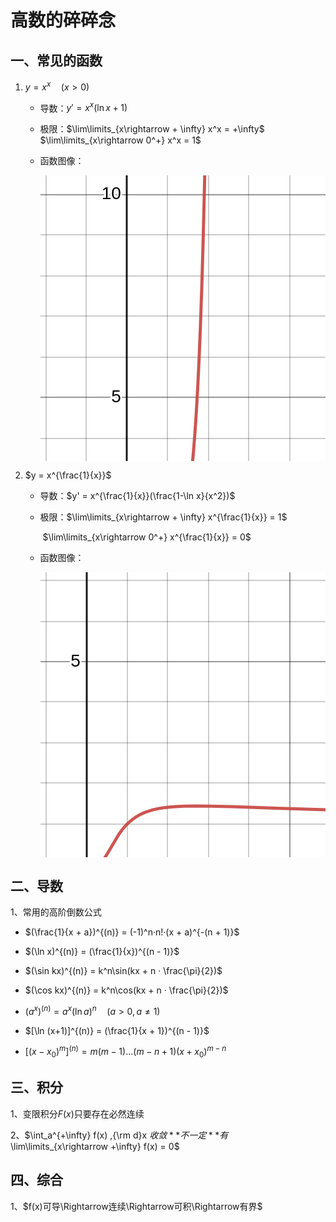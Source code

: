 # 高数的碎碎念

## 一、常见的函数

1. $y = x^x \quad (x > 0)$

    - 导数：$y' = x^x(\ln x + 1)$
    
    - 极限：$\lim\limits_{x\rightarrow + \infty} x^x = +\infty$
        ​			$\lim\limits_{x\rightarrow 0^+} x^x = 1$
        
    - 函数图像：
    
        <svg version="1.1" xmlns="http://www.w3.org/2000/svg" xmlns:xlink="http://www.w3.org/1999/xlink" width="800" height="800"><defs/><g transform="scale(2,2)"><g id="background-e043cf9c"><rect fill="white" stroke="none" x="0" y="0" width="400" height="400" class="dcg-svg-background"/></g><g id="background-images-e043cf9c"/><g id="graphpaper-e043cf9c"><g id="grid-e043cf9c"><g><path fill="none" stroke="rgb(0,0,0)" class="dcg-svg-minor-gridline" paint-order="fill stroke markers" d=" M 4.5 0 L 4.5 400" stroke-opacity="0.2" stroke-miterlimit="10" stroke-dasharray=""/><path fill="none" stroke="rgb(0,0,0)" class="dcg-svg-minor-gridline" paint-order="fill stroke markers" d=" M 36.5 0 L 36.5 400" stroke-opacity="0.2" stroke-miterlimit="10" stroke-dasharray=""/><path fill="none" stroke="rgb(0,0,0)" class="dcg-svg-minor-gridline" paint-order="fill stroke markers" d=" M 101.5 0 L 101.5 400" stroke-opacity="0.2" stroke-miterlimit="10" stroke-dasharray=""/><path fill="none" stroke="rgb(0,0,0)" class="dcg-svg-minor-gridline" paint-order="fill stroke markers" d=" M 134.5 0 L 134.5 400" stroke-opacity="0.2" stroke-miterlimit="10" stroke-dasharray=""/><path fill="none" stroke="rgb(0,0,0)" class="dcg-svg-minor-gridline" paint-order="fill stroke markers" d=" M 166.5 0 L 166.5 400" stroke-opacity="0.2" stroke-miterlimit="10" stroke-dasharray=""/><path fill="none" stroke="rgb(0,0,0)" class="dcg-svg-minor-gridline" paint-order="fill stroke markers" d=" M 199.5 0 L 199.5 400" stroke-opacity="0.2" stroke-miterlimit="10" stroke-dasharray=""/><path fill="none" stroke="rgb(0,0,0)" class="dcg-svg-minor-gridline" paint-order="fill stroke markers" d=" M 231.5 0 L 231.5 400" stroke-opacity="0.2" stroke-miterlimit="10" stroke-dasharray=""/><path fill="none" stroke="rgb(0,0,0)" class="dcg-svg-minor-gridline" paint-order="fill stroke markers" d=" M 264.5 0 L 264.5 400" stroke-opacity="0.2" stroke-miterlimit="10" stroke-dasharray=""/><path fill="none" stroke="rgb(0,0,0)" class="dcg-svg-minor-gridline" paint-order="fill stroke markers" d=" M 296.5 0 L 296.5 400" stroke-opacity="0.2" stroke-miterlimit="10" stroke-dasharray=""/><path fill="none" stroke="rgb(0,0,0)" class="dcg-svg-minor-gridline" paint-order="fill stroke markers" d=" M 329.5 0 L 329.5 400" stroke-opacity="0.2" stroke-miterlimit="10" stroke-dasharray=""/><path fill="none" stroke="rgb(0,0,0)" class="dcg-svg-minor-gridline" paint-order="fill stroke markers" d=" M 361.5 0 L 361.5 400" stroke-opacity="0.2" stroke-miterlimit="10" stroke-dasharray=""/><path fill="none" stroke="rgb(0,0,0)" class="dcg-svg-minor-gridline" paint-order="fill stroke markers" d=" M 394.5 0 L 394.5 400" stroke-opacity="0.2" stroke-miterlimit="10" stroke-dasharray=""/><path fill="none" stroke="rgb(0,0,0)" class="dcg-svg-minor-gridline" paint-order="fill stroke markers" d=" M 0 372.5 L 400 372.5" stroke-opacity="0.2" stroke-miterlimit="10" stroke-dasharray=""/><path fill="none" stroke="rgb(0,0,0)" class="dcg-svg-minor-gridline" paint-order="fill stroke markers" d=" M 0 307.5 L 400 307.5" stroke-opacity="0.2" stroke-miterlimit="10" stroke-dasharray=""/><path fill="none" stroke="rgb(0,0,0)" class="dcg-svg-minor-gridline" paint-order="fill stroke markers" d=" M 0 275.5 L 400 275.5" stroke-opacity="0.2" stroke-miterlimit="10" stroke-dasharray=""/><path fill="none" stroke="rgb(0,0,0)" class="dcg-svg-minor-gridline" paint-order="fill stroke markers" d=" M 0 242.5 L 400 242.5" stroke-opacity="0.2" stroke-miterlimit="10" stroke-dasharray=""/><path fill="none" stroke="rgb(0,0,0)" class="dcg-svg-minor-gridline" paint-order="fill stroke markers" d=" M 0 210.5 L 400 210.5" stroke-opacity="0.2" stroke-miterlimit="10" stroke-dasharray=""/><path fill="none" stroke="rgb(0,0,0)" class="dcg-svg-minor-gridline" paint-order="fill stroke markers" d=" M 0 177.5 L 400 177.5" stroke-opacity="0.2" stroke-miterlimit="10" stroke-dasharray=""/><path fill="none" stroke="rgb(0,0,0)" class="dcg-svg-minor-gridline" paint-order="fill stroke markers" d=" M 0 145.5 L 400 145.5" stroke-opacity="0.2" stroke-miterlimit="10" stroke-dasharray=""/><path fill="none" stroke="rgb(0,0,0)" class="dcg-svg-minor-gridline" paint-order="fill stroke markers" d=" M 0 112.5 L 400 112.5" stroke-opacity="0.2" stroke-miterlimit="10" stroke-dasharray=""/><path fill="none" stroke="rgb(0,0,0)" class="dcg-svg-minor-gridline" paint-order="fill stroke markers" d=" M 0 80.5 L 400 80.5" stroke-opacity="0.2" stroke-miterlimit="10" stroke-dasharray=""/><path fill="none" stroke="rgb(0,0,0)" class="dcg-svg-minor-gridline" paint-order="fill stroke markers" d=" M 0 47.5 L 400 47.5" stroke-opacity="0.2" stroke-miterlimit="10" stroke-dasharray=""/><path fill="none" stroke="rgb(0,0,0)" class="dcg-svg-minor-gridline" paint-order="fill stroke markers" d=" M 0 15.5 L 400 15.5" stroke-opacity="0.2" stroke-miterlimit="10" stroke-dasharray=""/><path fill="none" stroke="rgb(0,0,0)" class="dcg-svg-major-gridline" paint-order="fill stroke markers" d=" M 231.5 0 L 231.5 400" stroke-opacity="0.2500000000000001" stroke-miterlimit="10" stroke-dasharray=""/><path fill="none" stroke="rgb(0,0,0)" class="dcg-svg-major-gridline" paint-order="fill stroke markers" d=" M 394.5 0 L 394.5 400" stroke-opacity="0.2500000000000001" stroke-miterlimit="10" stroke-dasharray=""/><path fill="none" stroke="rgb(0,0,0)" class="dcg-svg-major-gridline" paint-order="fill stroke markers" d=" M 0 177.5 L 400 177.5" stroke-opacity="0.2500000000000001" stroke-miterlimit="10" stroke-dasharray=""/><path fill="none" stroke="rgb(0,0,0)" class="dcg-svg-major-gridline" paint-order="fill stroke markers" d=" M 0 15.5 L 400 15.5" stroke-opacity="0.2500000000000001" stroke-miterlimit="10" stroke-dasharray=""/></g></g><g id="axis-e043cf9c"><g id="yaxis-e043cf9c"><title>Y axis</title><g><path fill="none" stroke="rgb(0,0,0)" class="dcg-svg-axis-line" paint-order="fill stroke markers" d=" M 69 0 L 69 400" stroke-opacity="0.9" stroke-miterlimit="10" stroke-width="1.5" stroke-dasharray=""/></g></g><g id="xaxis-e043cf9c"><title>X axis</title><g><path fill="none" stroke="rgb(0,0,0)" class="dcg-svg-axis-line" paint-order="fill stroke markers" d=" M 0 340 L 400 340" stroke-opacity="0.9" stroke-miterlimit="10" stroke-width="1.5" stroke-dasharray=""/></g></g><g><g class="dcg-svg-axis-value"><text fill="none" stroke="#ffffff" font-family="Arial" font-size="14px" font-style="normal" font-weight="normal" text-decoration="normal" x="60.53674548828057" y="355.82735460422106" text-anchor="middle" stroke-miterlimit="2" stroke-width="3" stroke-dasharray="">0</text><text fill="#000000" stroke="none" font-family="Arial" font-size="14px" font-style="normal" font-weight="normal" text-decoration="normal" x="60.53674548828057" y="355.82735460422106" text-anchor="middle">0</text></g><g class="dcg-svg-axis-value"><text fill="none" stroke="#ffffff" font-family="Arial" font-size="14px" font-style="normal" font-weight="normal" text-decoration="normal" x="231.8468213906604" y="355.82735460422106" text-anchor="middle" stroke-miterlimit="2" stroke-width="3" stroke-dasharray="">5</text><text fill="#000000" stroke="none" font-family="Arial" font-size="14px" font-style="normal" font-weight="normal" text-decoration="normal" x="231.8468213906604" y="355.82735460422106" text-anchor="middle">5</text></g><g class="dcg-svg-axis-value dcg-svg-offcenter-axis-value"><text fill="none" stroke="#ffffff" font-family="Arial" font-size="14px" font-style="normal" font-weight="normal" text-decoration="normal" x="389.2138671875" y="355.82735460422106" text-anchor="middle" stroke-miterlimit="2" stroke-width="3" stroke-dasharray="">10</text><text fill="#000000" stroke="none" font-family="Arial" font-size="14px" font-style="normal" font-weight="normal" text-decoration="normal" x="389.2138671875" y="355.82735460422106" text-anchor="middle">10</text></g><g class="dcg-svg-axis-value"><text fill="none" stroke="#ffffff" font-family="Arial" font-size="14px" font-style="normal" font-weight="normal" text-decoration="normal" x="60.53674548828057" y="181.41034510809124" text-anchor="middle" stroke-miterlimit="2" stroke-width="3" stroke-dasharray="">5</text><text fill="#000000" stroke="none" font-family="Arial" font-size="14px" font-style="normal" font-weight="normal" text-decoration="normal" x="60.53674548828057" y="181.41034510809124" text-anchor="middle">5</text></g><g class="dcg-svg-axis-value"><text fill="none" stroke="#ffffff" font-family="Arial" font-size="14px" font-style="normal" font-weight="normal" text-decoration="normal" x="56.64367908203057" y="18.99333561196142" text-anchor="middle" stroke-miterlimit="2" stroke-width="3" stroke-dasharray="">10</text><text fill="#000000" stroke="none" font-family="Arial" font-size="14px" font-style="normal" font-weight="normal" text-decoration="normal" x="56.64367908203057" y="18.99333561196142" text-anchor="middle">10</text></g></g></g></g><g id="expressions-e043cf9c"><g id="sketch-e043cf9c"><title>Expression 1</title><path fill="#c74440" stroke="none" paint-order="stroke fill markers" d="" fill-opacity="0.4"/><g><path fill="none" stroke="#c74440" class="dcg-svg-curve" paint-order="fill stroke markers" d=" M 69.42981120999406 307.53595270499534 L 69.42981120999406 307.53595270499534 L 70.5078125 307.6575597257399 L 72.265625 308.1340468550362 L 75.09765625 309.2174942756171 L 81.15234375 311.573740087551 L 84.08203125 312.393686451471 L 86.62109375 312.8387912011396 L 88.96484375 312.9929069342461 L 91.2109375 312.8788843025956 L 93.359375 312.5003379766561 L 95.3125 311.8984911268296 L 97.265625 311.0178963940234 L 99.12109375 309.8857786689373 L 100.87890625 308.50642025562456 L 102.63671875 306.77948287119597 L 104.39453125 304.64401963823093 L 106.15234375 302.0228394581185 L 107.8125 299.0131505019086 L 109.375 295.6114259613121 L 110.83984375 291.82215407440486 L 112.20703125 287.6607194969315 L 113.57421875 282.78111530630486 L 114.94140625 277.0449490345941 L 116.2109375 270.80290038199183 L 117.48046875 263.50753465928096 L 118.75 254.95312986632638 L 119.921875 245.7213774540999 L 121.09375 234.95827542708003 L 122.265625 222.36675123161842 L 123.4375 207.58313177322117 L 124.609375 190.16050595755797 L 125.78125 169.54752305032162 L 126.85546875 147.26919544731982 L 127.9296875 121.09055418425334 L 129.00390625 90.2180573238185 L 130.078125 53.67580333422626 L 131.15234375 10.259315356411662 L 131.47926650104785 -5.5" stroke-linecap="round" stroke-linejoin="round" stroke-miterlimit="10" stroke-width="2.5" stroke-opacity="0.9" stroke-dasharray=""/></g></g></g><g id="labels-e043cf9c"/></g></svg>

2. $y = x^{\frac{1}{x}}$

    - 导数：$y' = x^{\frac{1}{x}}(\frac{1-\ln x}{x^2})$

    - 极限：$\lim\limits_{x\rightarrow + \infty} x^{\frac{1}{x}} = 1$

        ​			$\lim\limits_{x\rightarrow 0^+} x^{\frac{1}{x}} = 0$

    - 函数图像：

        <svg version="1.1" xmlns="http://www.w3.org/2000/svg" xmlns:xlink="http://www.w3.org/1999/xlink" width="800" height="800"><defs/><g transform="scale(2,2)"><g id="background-4068f22f"><rect fill="white" stroke="none" x="0" y="0" width="400" height="400" class="dcg-svg-background"/></g><g id="background-images-4068f22f"/><g id="graphpaper-4068f22f"><g id="grid-4068f22f"><g><path fill="none" stroke="rgb(0,0,0)" class="dcg-svg-minor-gridline" paint-order="fill stroke markers" d=" M 4.5 0 L 4.5 400" stroke-opacity="0.2" stroke-miterlimit="10" stroke-dasharray=""/><path fill="none" stroke="rgb(0,0,0)" class="dcg-svg-minor-gridline" paint-order="fill stroke markers" d=" M 69.5 0 L 69.5 400" stroke-opacity="0.2" stroke-miterlimit="10" stroke-dasharray=""/><path fill="none" stroke="rgb(0,0,0)" class="dcg-svg-minor-gridline" paint-order="fill stroke markers" d=" M 101.5 0 L 101.5 400" stroke-opacity="0.2" stroke-miterlimit="10" stroke-dasharray=""/><path fill="none" stroke="rgb(0,0,0)" class="dcg-svg-minor-gridline" paint-order="fill stroke markers" d=" M 134.5 0 L 134.5 400" stroke-opacity="0.2" stroke-miterlimit="10" stroke-dasharray=""/><path fill="none" stroke="rgb(0,0,0)" class="dcg-svg-minor-gridline" paint-order="fill stroke markers" d=" M 166.5 0 L 166.5 400" stroke-opacity="0.2" stroke-miterlimit="10" stroke-dasharray=""/><path fill="none" stroke="rgb(0,0,0)" class="dcg-svg-minor-gridline" paint-order="fill stroke markers" d=" M 199.5 0 L 199.5 400" stroke-opacity="0.2" stroke-miterlimit="10" stroke-dasharray=""/><path fill="none" stroke="rgb(0,0,0)" class="dcg-svg-minor-gridline" paint-order="fill stroke markers" d=" M 231.5 0 L 231.5 400" stroke-opacity="0.2" stroke-miterlimit="10" stroke-dasharray=""/><path fill="none" stroke="rgb(0,0,0)" class="dcg-svg-minor-gridline" paint-order="fill stroke markers" d=" M 264.5 0 L 264.5 400" stroke-opacity="0.2" stroke-miterlimit="10" stroke-dasharray=""/><path fill="none" stroke="rgb(0,0,0)" class="dcg-svg-minor-gridline" paint-order="fill stroke markers" d=" M 296.5 0 L 296.5 400" stroke-opacity="0.2" stroke-miterlimit="10" stroke-dasharray=""/><path fill="none" stroke="rgb(0,0,0)" class="dcg-svg-minor-gridline" paint-order="fill stroke markers" d=" M 329.5 0 L 329.5 400" stroke-opacity="0.2" stroke-miterlimit="10" stroke-dasharray=""/><path fill="none" stroke="rgb(0,0,0)" class="dcg-svg-minor-gridline" paint-order="fill stroke markers" d=" M 361.5 0 L 361.5 400" stroke-opacity="0.2" stroke-miterlimit="10" stroke-dasharray=""/><path fill="none" stroke="rgb(0,0,0)" class="dcg-svg-minor-gridline" paint-order="fill stroke markers" d=" M 394.5 0 L 394.5 400" stroke-opacity="0.2" stroke-miterlimit="10" stroke-dasharray=""/><path fill="none" stroke="rgb(0,0,0)" class="dcg-svg-minor-gridline" paint-order="fill stroke markers" d=" M 0 396.5 L 400 396.5" stroke-opacity="0.2" stroke-miterlimit="10" stroke-dasharray=""/><path fill="none" stroke="rgb(0,0,0)" class="dcg-svg-minor-gridline" paint-order="fill stroke markers" d=" M 0 363.5 L 400 363.5" stroke-opacity="0.2" stroke-miterlimit="10" stroke-dasharray=""/><path fill="none" stroke="rgb(0,0,0)" class="dcg-svg-minor-gridline" paint-order="fill stroke markers" d=" M 0 331.5 L 400 331.5" stroke-opacity="0.2" stroke-miterlimit="10" stroke-dasharray=""/><path fill="none" stroke="rgb(0,0,0)" class="dcg-svg-minor-gridline" paint-order="fill stroke markers" d=" M 0 298.5 L 400 298.5" stroke-opacity="0.2" stroke-miterlimit="10" stroke-dasharray=""/><path fill="none" stroke="rgb(0,0,0)" class="dcg-svg-minor-gridline" paint-order="fill stroke markers" d=" M 0 266.5 L 400 266.5" stroke-opacity="0.2" stroke-miterlimit="10" stroke-dasharray=""/><path fill="none" stroke="rgb(0,0,0)" class="dcg-svg-minor-gridline" paint-order="fill stroke markers" d=" M 0 201.5 L 400 201.5" stroke-opacity="0.2" stroke-miterlimit="10" stroke-dasharray=""/><path fill="none" stroke="rgb(0,0,0)" class="dcg-svg-minor-gridline" paint-order="fill stroke markers" d=" M 0 168.5 L 400 168.5" stroke-opacity="0.2" stroke-miterlimit="10" stroke-dasharray=""/><path fill="none" stroke="rgb(0,0,0)" class="dcg-svg-minor-gridline" paint-order="fill stroke markers" d=" M 0 136.5 L 400 136.5" stroke-opacity="0.2" stroke-miterlimit="10" stroke-dasharray=""/><path fill="none" stroke="rgb(0,0,0)" class="dcg-svg-minor-gridline" paint-order="fill stroke markers" d=" M 0 103.5 L 400 103.5" stroke-opacity="0.2" stroke-miterlimit="10" stroke-dasharray=""/><path fill="none" stroke="rgb(0,0,0)" class="dcg-svg-minor-gridline" paint-order="fill stroke markers" d=" M 0 71.5 L 400 71.5" stroke-opacity="0.2" stroke-miterlimit="10" stroke-dasharray=""/><path fill="none" stroke="rgb(0,0,0)" class="dcg-svg-minor-gridline" paint-order="fill stroke markers" d=" M 0 39.5 L 400 39.5" stroke-opacity="0.2" stroke-miterlimit="10" stroke-dasharray=""/><path fill="none" stroke="rgb(0,0,0)" class="dcg-svg-minor-gridline" paint-order="fill stroke markers" d=" M 0 6.5 L 400 6.5" stroke-opacity="0.2" stroke-miterlimit="10" stroke-dasharray=""/><path fill="none" stroke="rgb(0,0,0)" class="dcg-svg-major-gridline" paint-order="fill stroke markers" d=" M 199.5 0 L 199.5 400" stroke-opacity="0.2500000000000001" stroke-miterlimit="10" stroke-dasharray=""/><path fill="none" stroke="rgb(0,0,0)" class="dcg-svg-major-gridline" paint-order="fill stroke markers" d=" M 361.5 0 L 361.5 400" stroke-opacity="0.2500000000000001" stroke-miterlimit="10" stroke-dasharray=""/><path fill="none" stroke="rgb(0,0,0)" class="dcg-svg-major-gridline" paint-order="fill stroke markers" d=" M 0 396.5 L 400 396.5" stroke-opacity="0.2500000000000001" stroke-miterlimit="10" stroke-dasharray=""/><path fill="none" stroke="rgb(0,0,0)" class="dcg-svg-major-gridline" paint-order="fill stroke markers" d=" M 0 71.5 L 400 71.5" stroke-opacity="0.2500000000000001" stroke-miterlimit="10" stroke-dasharray=""/></g></g><g id="axis-4068f22f"><g id="yaxis-4068f22f"><title>Y axis</title><g><path fill="none" stroke="rgb(0,0,0)" class="dcg-svg-axis-line" paint-order="fill stroke markers" d=" M 37 0 L 37 400" stroke-opacity="0.9" stroke-miterlimit="10" stroke-width="1.5" stroke-dasharray=""/></g></g><g id="xaxis-4068f22f"><title>X axis</title><g><path fill="none" stroke="rgb(0,0,0)" class="dcg-svg-axis-line" paint-order="fill stroke markers" d=" M 0 234 L 400 234" stroke-opacity="0.9" stroke-miterlimit="10" stroke-width="1.5" stroke-dasharray=""/></g></g><g><g class="dcg-svg-axis-value"><text fill="none" stroke="#ffffff" font-family="Arial" font-size="14px" font-style="normal" font-weight="normal" text-decoration="normal" x="27.973720278196865" y="249.73491762942993" text-anchor="middle" stroke-miterlimit="2" stroke-width="3" stroke-dasharray="">0</text><text fill="#000000" stroke="none" font-family="Arial" font-size="14px" font-style="normal" font-weight="normal" text-decoration="normal" x="27.973720278196865" y="249.73491762942993" text-anchor="middle">0</text></g><g class="dcg-svg-axis-value"><text fill="none" stroke="#ffffff" font-family="Arial" font-size="14px" font-style="normal" font-weight="normal" text-decoration="normal" x="199.2837961805767" y="249.73491762942993" text-anchor="middle" stroke-miterlimit="2" stroke-width="3" stroke-dasharray="">5</text><text fill="#000000" stroke="none" font-family="Arial" font-size="14px" font-style="normal" font-weight="normal" text-decoration="normal" x="199.2837961805767" y="249.73491762942993" text-anchor="middle">5</text></g><g class="dcg-svg-axis-value"><text fill="none" stroke="#ffffff" font-family="Arial" font-size="14px" font-style="normal" font-weight="normal" text-decoration="normal" x="361.7008056767065" y="249.73491762942993" text-anchor="middle" stroke-miterlimit="2" stroke-width="3" stroke-dasharray="">10</text><text fill="#000000" stroke="none" font-family="Arial" font-size="14px" font-style="normal" font-weight="normal" text-decoration="normal" x="361.7008056767065" y="249.73491762942993" text-anchor="middle">10</text></g><g class="dcg-svg-axis-value dcg-svg-offcenter-axis-value"><text fill="none" stroke="#ffffff" font-family="Arial" font-size="14px" font-style="normal" font-weight="normal" text-decoration="normal" x="25.642665590696865" y="393.808" text-anchor="middle" stroke-miterlimit="2" stroke-width="3" stroke-dasharray="">-5</text><text fill="#000000" stroke="none" font-family="Arial" font-size="14px" font-style="normal" font-weight="normal" text-decoration="normal" x="25.642665590696865" y="393.808" text-anchor="middle">-5</text></g><g class="dcg-svg-axis-value"><text fill="none" stroke="#ffffff" font-family="Arial" font-size="14px" font-style="normal" font-weight="normal" text-decoration="normal" x="27.973720278196865" y="75.31790813330012" text-anchor="middle" stroke-miterlimit="2" stroke-width="3" stroke-dasharray="">5</text><text fill="#000000" stroke="none" font-family="Arial" font-size="14px" font-style="normal" font-weight="normal" text-decoration="normal" x="27.973720278196865" y="75.31790813330012" text-anchor="middle">5</text></g></g></g></g><g id="expressions-4068f22f"><g id="sketch-4068f22f"><title>Expression 1</title><path fill="#c74440" stroke="none" paint-order="stroke fill markers" d="" fill-opacity="0.4"/><g><path fill="none" stroke="#c74440" class="dcg-svg-curve" paint-order="fill stroke markers" d=" M 36.866786684446865 233.92691762942994 L 36.866786684446865 233.92691762942994 L 44.921875 233.80955754935687 L 46.19140625 233.50673767922572 L 47.36328125 232.94210624493743 L 48.53515625 232.0484521064154 L 49.8046875 230.70671776533638 L 51.3671875 228.5939314409261 L 53.41796875 225.27828316335834 L 62.6953125 209.57983687279648 L 65.4296875 205.8638487418479 L 68.06640625 202.77902154242022 L 70.703125 200.1457423239862 L 73.33984375 197.91312448061345 L 76.07421875 195.96433422797338 L 78.90625 194.28093001280342 L 81.93359375 192.79741177715542 L 85.15625 191.51469571658336 L 88.671875 190.39903381236292 L 92.578125 189.43680696469974 L 96.97265625 188.6271421093503 L 102.05078125 187.9650875495808 L 108.0078125 187.4628881633048 L 115.13671875 187.13502387850477 L 124.0234375 187.00066740109773 L 135.7421875 187.10156643847074 L 152.9296875 187.534956644221 L 191.89453125 188.8575485983081 L 240.33203125 190.38817329026637 L 286.03515625 191.56120007952214 L 337.59765625 192.61649409794308 L 398.33984375000006 193.59058087465445 L 400 193.6139690395961" stroke-linecap="round" stroke-linejoin="round" stroke-miterlimit="10" stroke-width="2.5" stroke-opacity="0.9" stroke-dasharray=""/></g></g></g><g id="labels-4068f22f"/></g></svg>

## 二、导数

1、常用的高阶倒数公式

- $(\frac{1}{x + a})^{(n)} = (-1)^n·n!·(x + a)^{-(n + 1)}$
- $(\ln x)^{(n)} = (\frac{1}{x})^{(n - 1)}$

- $(\sin kx)^{(n)} = k^n\sin(kx + n · \frac{\pi}{2})$

- $(\cos kx)^{(n)} = k^n\cos(kx + n · \frac{\pi}{2})$

- $(a^x)^{(n)} = a^x(\ln a)^n \quad (a > 0, a \neq 1)$
- $[\ln (x+1)]^{(n)} = (\frac{1}{x + 1})^{(n - 1)}$
- $[(x - x_0)^m]^{(n)} = m(m-1)...(m - n + 1)(x + x_0)^{m - n}$

## 三、积分

1、变限积分$F(x)$只要存在必然连续

2、$\int_a^{+\infty} f(x) \,{\rm d}x $收敛**不一定**有$\lim\limits_{x\rightarrow +\infty} f(x) = 0$

## 四、综合

1、$f(x)可导\Rightarrow连续\Rightarrow可积\Rightarrow有界$
